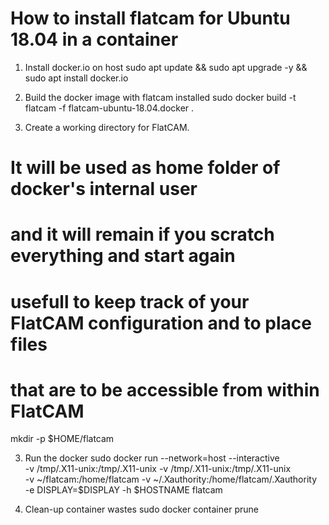 How to install flatcam for Ubuntu 18.04 in a container
======================================================
1. Install docker.io on host
sudo apt update && sudo apt upgrade -y && sudo apt install docker.io

2. Build the docker image with flatcam installed
sudo docker build -t flatcam -f flatcam-ubuntu-18.04.docker .

3. Create a working directory for FlatCAM.
# It will be used as home folder of docker's internal user
# and it will remain if you scratch everything and start again
# usefull to keep track of your FlatCAM configuration and to place files
# that are to be accessible from within FlatCAM
mkdir -p $HOME/flatcam

3. Run the docker
sudo docker run --network=host --interactive \
                -v /tmp/.X11-unix:/tmp/.X11-unix -v /tmp/.X11-unix:/tmp/.X11-unix \
                -v ~/flatcam:/home/flatcam  -v ~/.Xauthority:/home/flatcam/.Xauthority \
                -e DISPLAY=$DISPLAY -h $HOSTNAME flatcam

4. Clean-up container wastes
sudo docker container prune

